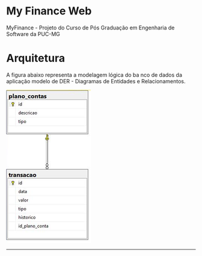 # My Finance Web
MyFinance - Projeto do Curso de Pós Graduação em Engenharia de Software da PUC-MG

# Arquitetura

A figura abaixo representa a modelagem lógica do ba
nco de dados da aplicação modelo de DER - Diagramas de Entidades e Relacionamentos.


<img src="docs\DER.png" alt="diagram">

<hr />